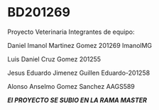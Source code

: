 # BD201269
Proyecto Veterinaria 
Integrantes de equipo:

Daniel Imanol Martinez Gomez     201269  ImanolMG

Luis Daniel Cruz Gomez        201255

Jesus Eduardo Jimenez Guillen    Eduardo-201258 





Alonso Anselmo Gomez Sanchez     AAGS589

***El PROYECTO SE SUBIO EN LA RAMA MASTER***

